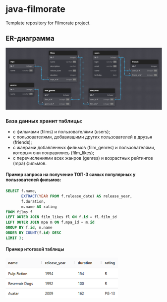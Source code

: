 # java-filmorate
Template repository for Filmorate project.

## ER-диаграмма
![ER-диаграмма проекта](images/Filmorate.png)
### База данных хранит таблицы: 
- с фильмами (films) и пользователями (users);
- с пользователями, добавившими других пользователей в друзья (friends);
- с жанрами добавленных фильмов (film_genres) и пользователями, которым они понравились (film_likes);
- с перечислениями всех жанров (genres) и возрастных рейтингов (mpa) фильмов.  

#### Пример запроса на получение ТОП-3 самых популярных у пользователей фильмов:
```sql
SELECT f.name,
       EXTRACT(YEAR FROM f.release_date) AS release_year,
       f.duration,
       m.name AS rating
FROM films f
LEFT OUTER JOIN film_likes fl ON f.id = fl.film_id
LEFT OUTER JOIN mpa m ON f.mpa_id = m.id 
GROUP BY f.id, m.name
ORDER BY COUNT(f.id) DESC
LIMIT 3;
```
#### Пример итоговой таблицы
![Итоговая таблица](images/query_result.png)